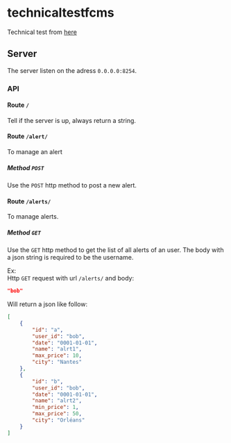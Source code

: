# technicaltestfcms

Technical test from [here](https://gist.github.com/rbretecher-fcms/9e10fbc8418cf7b52c0bc22bd4c2af83)

## Server

The server listen on the adress `0.0.0.0:8254`.

### API

#### Route `/`

Tell if the server is up, always return a string.

#### Route `/alert/`

To manage an alert

##### Method `POST`

Use the `POST` http method to post a new alert.

#### Route `/alerts/`

To manage alerts.

##### Method `GET`

Use the `GET` http method to get the list of all alerts of an user. The body with a json string is required to be the username.

Ex:  
Http `GET` request with url `/alerts/` and body:
```json
"bob"
```
Will return a json like follow:
```json
[
	{
		"id": "a",
		"user_id": "bob",
		"date": "0001-01-01",
		"name": "alrt1",
		"max_price": 10,
		"city": "Nantes"
	},
	{
		"id": "b",
		"user_id": "bob",
		"date": "0001-01-01",
		"name": "alrt2",
		"min_price": 1,
		"max_price": 50,
		"city": "Orléans"
	}
]
```
